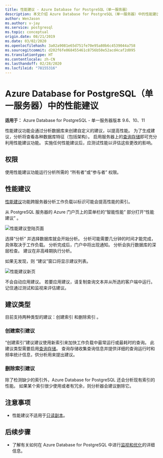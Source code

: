 ```yaml
---
title: 性能建议 - Azure Database for PostgreSQL（单一服务器）
description: 本文介绍 Azure Database for PostgreSQL（单一服务器）中的性能建议功能。
author: WenJason
ms.author: v-jay
ms.service: postgresql
ms.topic: conceptual
origin.date: 08/21/2019
ms.date: 03/02/2020
ms.openlocfilehash: 3a02a9081e65d751fe70e95a80b6c4539044a758
ms.sourcegitcommit: d202f6fe068455461c8756b50e52acd4caf2d095
ms.translationtype: HT
ms.contentlocale: zh-CN
ms.lasthandoff: 02/28/2020
ms.locfileid: "78155316"
---
```

# <a name="performance-recommendations-in-azure-database-for-postgresql---single-server"></a>Azure Database for PostgreSQL（单一服务器）中的性能建议

**适用于：** Azure Database for PostgreSQL - 单一服务器版本 9.6、10、11

性能建议功能会通过分析数据库来创建自定义的建议，以提高性能。 为了生成建议，分析将查看各种数据库特征（包括架构）。 启用服务器上的[查询存储](concepts-query-store.md)即可充分利用性能建议功能。 实施任何性能建议后，应测试性能以评估这些更改的影响。 

## <a name="permissions"></a>权限
使用性能建议功能运行分析所需的  “所有者”或“参与者”  权限。

## <a name="performance-recommendations"></a>性能建议
[性能建议](concepts-performance-recommendations.md)功能跨服务器分析工作负载以标识可能会提高性能的索引。

从 PostgreSQL 服务器的 Azure 门户页上的菜单栏的“智能性能”  部分打开“性能建议”  。

![性能建议登陆页面](./media/concepts-performance-recommendations/performance-recommendations-page.png)

选择“分析”  并选择数据库就会开始分析。 分析可能需要几分钟的时间才能完成，具体取决于工作负载。 分析完成后，门户中将出现通知。 分析会执行数据库的深层检查。 建议在非高峰期执行分析。 

如果无发现，则  “建议”窗口将显示建议列表。

![性能建议新页](./media/concepts-performance-recommendations/performance-recommendations-result.png)

不会自动应用建议。 若要应用建议，请复制查询文本并从所选的客户端中运行。 记住通过测试和监视来评估建议。 

## <a name="recommendation-types"></a>建议类型

目前支持两种类型的建议：创建索引  和删除索引  。

### <a name="create-index-recommendations"></a>创建索引建议
 “创建索引”建议建议使用新索引来加快工作负载中最常运行或最耗时的查询。 此建议类型需要启用[查询存储](concepts-query-store.md)。 查询存储收集查询信息并提供详细的查询运行时和频率统计信息，供分析用来提出建议。

### <a name="drop-index-recommendations"></a>删除索引建议
除了检测缺少的索引外，Azure Database for PostgreSQL 还会分析现有索引的性能。 如果某个索引很少使用或者有冗余，则分析器会建议删除它。

## <a name="considerations"></a>注意事项
* 性能建议不适用于[只读副本](concepts-read-replicas.md)。
## <a name="next-steps"></a>后续步骤
- 了解有关如何在 Azure Database for PostgreSQL 中进行[监视和优化](concepts-monitoring.md)的详细信息。

